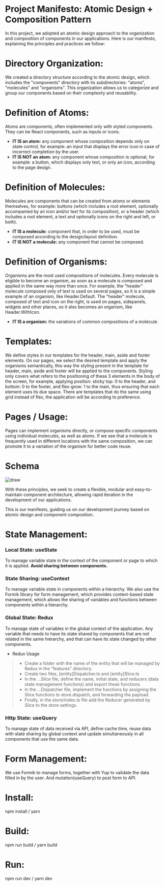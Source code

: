 # Project Manifesto: Atomic Design + Composition Pattern

In this project, we adopted an atomic design approach to the organization and composition of components in our applications. Here is our manifesto, explaining the principles and practices we follow:

# Directory Organization: 
We created a directory structure according to the atomic design, which includes the "components" directory with its subdirectories: "atoms", "molecules" and "organisms".
This organization allows us to categorize and group our components based on their complexity and reusability.

# Definition of Atoms:
Atoms are components, often implemented only with styled components.
They can be React components, such as inputs or icons.
* **IT IS an atom:** any component whose composition depends only on state control, for example: an input that displays the error icon in case of incorrect completion by the user.
* **IT IS NOT an atom:** any component whose composition is optional, for example: a button, which displays only text, or only an icon, according to the page design.

# Definition of Molecules:
Molecules are components that can be created from atoms or elements themselves, for example: buttons (which includes a root element, optionally accompanied by an icon and/or text for its composition), or a header (which includes a root element, a text and optionally icons on the right and left, or both).
* **IT IS a molecule:** component that, in order to be used, must be composed according to the design/layout definition.
* **IT IS NOT a molecule:** any component that cannot be composed.


# Definition of Organisms:
Organisms are the most used compositions of molecules. Every molecule is eligible to become an organism, as soon as a molecule is composed and applied in the same way more than once. For example, the "header" molecule composed only of text is used on several pages, so it is a simple example of an organism, like Header.Default. The "header" molecule, composed of text and icon on the right, is used on pages, sidepanels, widgets and other places, so it also becomes an organism, like Header.WithIcon.
* **IT IS a organism:** the variations of common compositions of a molecule.

# Templates:
We define styles in our templates for the header, main, aside and footer elements. On our pages, we select the desired template and apply the organisms semantically, this way the styling present in the template for header, main, aside and footer will be applied to the components. Styling only covers what refers to the positioning of these 3 elements in the body of the screen, for example, applying position: sticky top: 0 to the header, and bottom: 0 to the footer, and flex-grow: 1 to the main, thus ensuring that each element uses its due space. There are templates that do the same using grid instead of flex, the application will be according to preference.

# Pages / Usage:
Pages can implement organisms directly, or compose specific components using individual molecules, as well as atoms. If we see that a molecule is frequently used in different locations with the same composition, we can promote it to a variation of the organism for better code reuse.

# Schema 
![draw](https://github.com/fcms14/react-components/assets/116290726/0308afc3-5ab9-4e77-b75f-5bc58e7ff1df)

With these principles, we seek to create a flexible, modular and easy-to-maintain component architecture, allowing rapid iteration in the development of our applications.

This is our manifesto, guiding us on our development journey based on atomic design and component composition.


# State Management:
### Local State: useState 
To manage variable state in the context of the component or page to which it is applied. 
**Avoid sharing between components.**
### State Sharing: useContext
To manage variable state in components within a hierarchy.
We also use the Formik library for form management, which provides context-based state management, which allows the sharing of variables and functions between components within a hierarchy.
### Global State: Redux
To manage state of variables in the global context of the application. Any variable that needs to have its state shared by components that are not related in the same hierarchy, and that can have its state changed by other components.
* Redux Usage
> * Create a folder with the name of the entity that will be managed by Redux in the "features" directory.
> * Create two files, [entity]Dispatcher.ts and [entity]Slice.ts
> * In the ...Slice file, define the name, initial state, and reducers (data state management functions) and export these functions.
> * In the ...Dispatcher file, implement the functions by assigning the Slice functions to store.dispatch, and forwarding the payload.
> * Finally, in the store/index.ts file add the Reducer generated by Slice to the store settings.

### Http State: useQuery
To manage state of data received via API, define cache time, reuse data with state sharing by global context and update simultaneously in all components that use the same data.

# Form Management:
We use Formik to manage forms, together with Yup to validate the data filled in by the user. And mutation(useQuery) to post form to API.

# Install:
npm install / yarn

# Build:
npm run build / yarn build

# Run:
npm run dev / yarn dev
